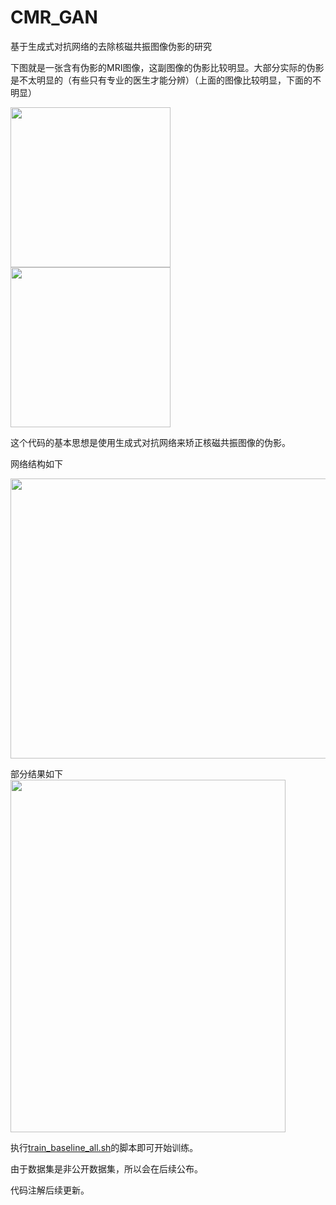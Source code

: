 # CMR_GAN
基于生成式对抗网络的去除核磁共振图像伪影的研究

下图就是一张含有伪影的MRI图像，这副图像的伪影比较明显。大部分实际的伪影是不太明显的（有些只有专业的医生才能分辨）（上面的图像比较明显，下面的不明显）

<img src="https://github.com/buptzhang0414/Multi-scaleSR_For_MRI_Blur/blob/master/blurImage.jpg" width="256pt" height="256pt">

<img src="https://github.com/buptzhang0414/Multi-scaleSR_For_MRI_Blur/blob/master/blurImage_little.jpg" width="256pt" height="256pt">

这个代码的基本思想是使用生成式对抗网络来矫正核磁共振图像的伪影。

网络结构如下

<img src="https://github.com/buptzhang0414/CMR_GAN/blob/master/pic/network.png" width="506pt" height="448pt">

部分结果如下
<img src="https://github.com/buptzhang0414/CMR_GAN/blob/master/pic/Fig1_Result.png" width="440pt" height="564pt">

执行[train_baseline_all.sh](https://github.com/buptzhang0414/CMR_GAN/blob/master/train_baseline_all.sh)的脚本即可开始训练。

由于数据集是非公开数据集，所以会在后续公布。

代码注解后续更新。
